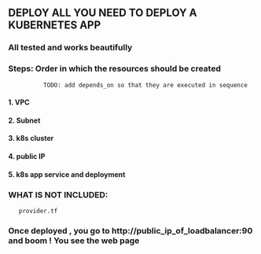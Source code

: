 

## DEPLOY ALL YOU NEED TO DEPLOY A KUBERNETES APP      


### All tested and works beautifully

### Steps: Order in which the resources should be created
              TODO: add depends_on so that they are executed in sequence
####  1. VPC
####  2. Subnet
####  3. k8s cluster
####  4. public IP
####  5. k8s app service and deployment


### WHAT IS NOT INCLUDED:
       provider.tf

### Once deployed , you go to http://public_ip_of_loadbalancer:90 and boom ! You see the web page



